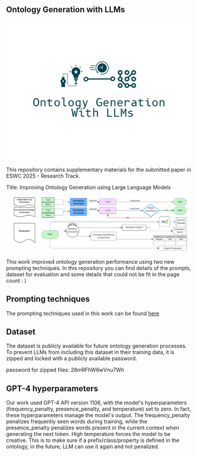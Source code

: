 ## Ontology Generation with LLMs

![Ontology Generation with LLMs Logo](Images/ontology-generation-with-llms-high-resolution-logo.png)

This repository contains supplementary materials for the submitted paper in ESWC 2025 - Research Track.  

Title: Improving Ontology Generation using Large Language Models

![alt text](Images/digram.png)


This work improved ontology generation performance using two new prompting techniques. In this repository you can find details of the prompts, dataset for evaluation and some details that could not be fit in the page count : )

## Prompting techniques
The prompting techniques used in this work can be found [here](/PromptingTechniques)


## Dataset
The dataset is publicly available for future ontology generation processes. To prevent LLMs from including this dataset in their training data, it is zipped and locked with a publicly available password.

password for zipped files: 28mRFhW6wVnu7Wh


## GPT-4 hyperparameters
Our work used GPT-4 API version 1106, with the model's hyperparameters (frequency\_penalty, presence\_penalty, and temperature) set to zero. In fact, these hyperparameters manage the model's output. The frequency\_penalty penalizes frequently seen words during training, while the presence\_penalty penalizes words present in the current context when generating the next token. High temperature forces the model to be creative. This is to make sure if a prefix/class/property is defined in the ontology, in the future, LLM can use it again and not penalized.
